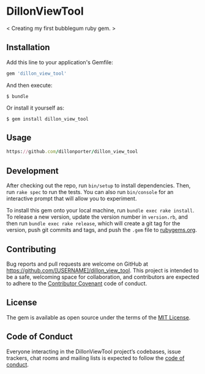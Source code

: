 # DillonViewTool

< Creating my first bubblegum ruby gem. >

## Installation

Add this line to your application's Gemfile:

```ruby
gem 'dillon_view_tool'
```

And then execute:

    $ bundle

Or install it yourself as:

    $ gem install dillon_view_tool

## Usage

```````ruby
https://github.com/dillonporter/dillon_view_tool
````````
## Development

After checking out the repo, run `bin/setup` to install dependencies. Then, run `rake spec` to run the tests. You can also run `bin/console` for an interactive prompt that will allow you to experiment.

To install this gem onto your local machine, run `bundle exec rake install`. To release a new version, update the version number in `version.rb`, and then run `bundle exec rake release`, which will create a git tag for the version, push git commits and tags, and push the `.gem` file to [rubygems.org](https://rubygems.org).

## Contributing

Bug reports and pull requests are welcome on GitHub at https://github.com/[USERNAME]/dillon_view_tool. This project is intended to be a safe, welcoming space for collaboration, and contributors are expected to adhere to the [Contributor Covenant](http://contributor-covenant.org) code of conduct.

## License

The gem is available as open source under the terms of the [MIT License](https://opensource.org/licenses/MIT).

## Code of Conduct

Everyone interacting in the DillonViewTool project’s codebases, issue trackers, chat rooms and mailing lists is expected to follow the [code of conduct](https://github.com/[USERNAME]/dillon_view_tool/blob/master/CODE_OF_CONDUCT.md).
